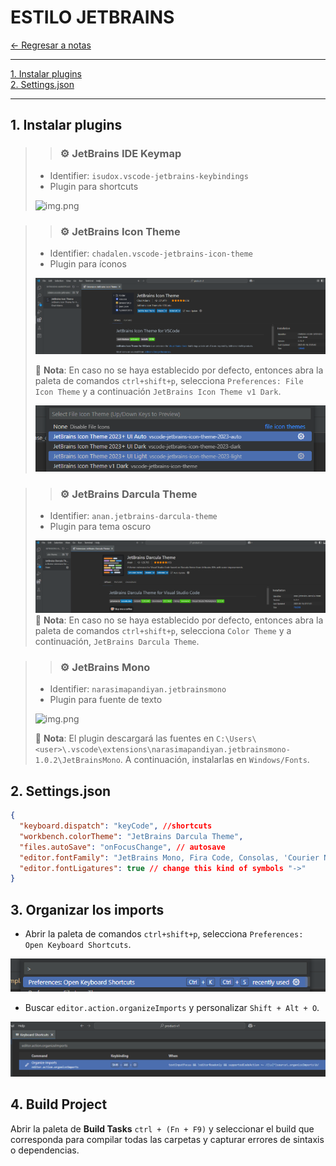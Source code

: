 # ESTILO JETBRAINS

[← Regresar a notas](../../README.md) <br>

---
[1. Instalar plugins](#1-instalar-plugins) <br>
[2. Settings.json](#2-settingsjson) <br>

---

## 1. Instalar plugins

> > ### ⚙️ JetBrains IDE Keymap
> 
> - Identifier: `isudox.vscode-jetbrains-keybindings` <br>
> - Plugin para shortcuts
>
> ![img.png](resources/jetbrains-ide-keymap.png)

> > ### ⚙️ JetBrains Icon Theme
> - Identifier: `chadalen.vscode-jetbrains-icon-theme` <br>
> - Plugin para íconos
> 
> ![img.png](resources/jetbrains-icon-theme.png)
> 
> 📌 **Nota**: En caso no se haya establecido por defecto, entonces abra la paleta de comandos `ctrl+shift+p`, selecciona `Preferences: File Icon Theme` y a continuación `JetBrains Icon Theme v1 Dark`.
> 
> ![img.png](img.png)

> > ### ⚙️ JetBrains Darcula Theme
> - Identifier: `anan.jetbrains-darcula-theme`
> - Plugin para tema oscuro
> 
> ![img.png](resources/jetbrains-darcula-theme.png)
> 📌 **Nota**: En caso no se haya establecido por defecto, entonces abra la paleta de comandos `ctrl+shift+p`, selecciona `Color Theme` y a continuación, `JetBrains Darcula Theme`.

> > ### ⚙️ JetBrains Mono
> - Identifier: `narasimapandiyan.jetbrainsmono`
> - Plugin para fuente de texto
> 
> ![img.png](resources/jetbrains-mono.png)
> 
> 📌 **Nota**: El plugin descargará las fuentes en `C:\Users\<user>\.vscode\extensions\narasimapandiyan.jetbrainsmono-1.0.2\JetBrainsMono`. A continuación, instalarlas en `Windows/Fonts`.

## 2. Settings.json
```json
{
  "keyboard.dispatch": "keyCode", //shortcuts
  "workbench.colorTheme": "JetBrains Darcula Theme",
  "files.autoSave": "onFocusChange", // autosave
  "editor.fontFamily": "JetBrains Mono, Fira Code, Consolas, 'Courier New', monospace",
  "editor.fontLigatures": true // change this kind of symbols "->" 
}
```

## 3. Organizar los imports
- Abrir la paleta de comandos `ctrl+shift+p`, selecciona `Preferences: Open Keyboard Shortcuts`.

![img.png](resources/open-keyboard-shortcuts.png)

- Buscar `editor.action.organizeImports` y personalizar `Shift + Alt + O`.

![img.png](resources/keyboard-shortcuts.png)

## 4. Build Project
Abrir la paleta de **Build Tasks** `ctrl + (Fn + F9)` y seleccionar el build que corresponda para compilar todas las carpetas y capturar errores de sintaxis o dependencias.
